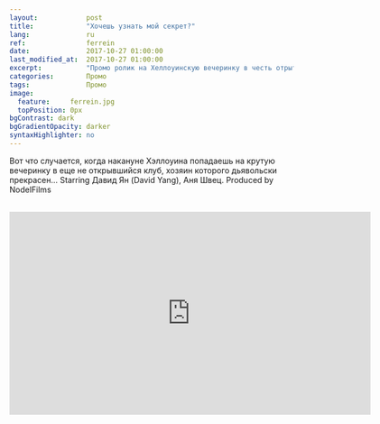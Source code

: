 ```yaml
---
layout:            post
title:             "Хочешь узнать мой секрет?"
lang:              ru
ref:               ferrein
date:              2017-10-27 01:00:00
last_modified_at:  2017-10-27 01:00:00
excerpt:           "Промо ролик на Хеллоуинскую вечеринку в честь отрытия клуба"
categories:        Промо
tags:              Промо
image:
  feature:     ferrein.jpg
  topPosition: 0px
bgContrast: dark
bgGradientOpacity: darker
syntaxHighlighter: no
---
```

Вот что случается, когда накануне Хэллоуина попадаешь на крутую вечеринку в еще не открывшийся клуб, 
хозяин которого дьявольски прекрасен... Starring Давид Ян (David Yang), Аня Швец. Produced by NodelFilms

<br/>

<iframe src="https://player.vimeo.com/video/240387371" width="640" height="360" frameborder="0" webkitallowfullscreen mozallowfullscreen allowfullscreen></iframe>
